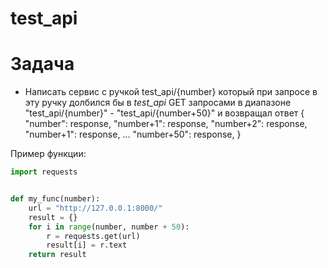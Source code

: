 # test_api

# Задача

- Написать сервис с ручкой test_api/{number} который при запросе в эту ручку долбился бы в *test_api* GET запросами в диапазоне "test_api/{number}" - "test_api/{number+50}" и возвращал ответ 
{
  "number": response,
  "number+1": response,
  "number+2": response,
  "number+1": response,
  ...
  "number+50": response,
}

Пример функции:
```python
import requests


def my_func(number):
    url = "http://127.0.0.1:8000/"
    result = {}
    for i in range(number, number + 50):
        r = requests.get(url)
        result[i] = r.text
    return result
```
